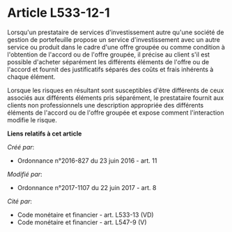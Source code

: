 # Article L533-12-1

Lorsqu'un prestataire de services d'investissement autre qu'une société de gestion de portefeuille propose un service
d'investissement avec un autre service ou produit dans le cadre d'une offre groupée ou comme condition à l'obtention de
l'accord ou de l'offre groupée, il précise au client s'il est possible d'acheter séparément les différents éléments de
l'offre ou de l'accord et fournit des justificatifs séparés des coûts et frais inhérents à chaque élément.

Lorsque les risques en résultant sont susceptibles d'être différents de ceux associés aux différents éléments pris
séparément, le prestataire fournit aux clients non professionnels une description appropriée des différents éléments de
l'accord ou de l'offre groupée et expose comment l'interaction modifie le risque.

**Liens relatifs à cet article**

_Créé par_:

  - Ordonnance n°2016-827 du 23 juin 2016 - art. 11

_Modifié par_:

  - Ordonnance n°2017-1107 du 22 juin 2017 - art. 8

_Cité par_:

  - Code monétaire et financier - art. L533-13 (VD)
  - Code monétaire et financier - art. L547-9 (V)

